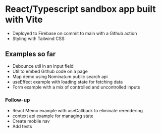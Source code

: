 # React/Typescript sandbox app built with Vite

- Deployed to Firebase on commit to main with a Github action
- Styling with Tailwind CSS

## Examples so far

- Debounce util in an input field
- Util to embed Github code on a page
- Map demo using Nominatum public search api
- useEffect example with loading state for fetching data
- Form example with a mix of controlled and uncontrolled inputs

### Follow-up

- React Memo example with useCallback to eliminate rerendering
- context api example for managing state
- Create mobile nav
- Add tests
